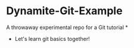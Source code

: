 # Dynamite-Git-Example
A throwaway experimental repo for a Git tutorial
*
* Let's learn git basics together!
